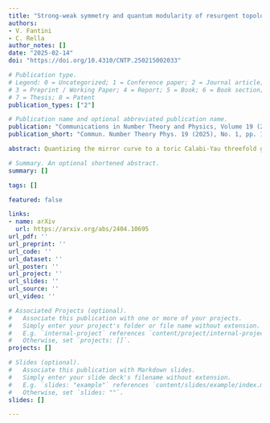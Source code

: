 ```yaml
---
title: "Strong-weak symmetry and quantum modularity of resurgent topological strings on local $ℙ^2$"
authors:
- V. Fantini
- C. Rella
author_notes: []
date: "2025-02-14"
doi: "https://doi.org/10.4310/CNTP.250215002033"

# Publication type.
# Legend: 0 = Uncategorized; 1 = Conference paper; 2 = Journal article;
# 3 = Preprint / Working Paper; 4 = Report; 5 = Book; 6 = Book section;
# 7 = Thesis; 8 = Patent
publication_types: ["2"]

# Publication name and optional abbreviated publication name.
publication: "Communications in Number Theory and Physics, Volume 19 (2025), Number 1, pages 1-73"
publication_short: "Commun. Number Theory Phys. 19 (2025), No. 1, pp. 1-73"

abstract: Quantizing the mirror curve to a toric Calabi-Yau threefold gives rise to quantum operators whose fermionic spectral traces produce factorially divergent formal power series in the Planck constant and its inverse. These are conjecturally captured by the Nekrasov-Shatashvili and standard topological string free energies, respectively, via the TS/ST correspondence. The resurgent structures of the first fermionic spectral trace of local $\mathbb{P}^2$ in both weak and strong coupling limits were solved exactly by the second author in [arXiv:2212.10606](https://arxiv.org/abs/2404.10695). Here, we argue that a full-fledged strong-weak resurgent symmetry is at play, exchanging the perturbative/non-perturbative contributions to the holomorphic and anti-holomorphic blocks in the factorization of the spectral trace. This relies on a global net of relations connecting the perturbative series and the discontinuities in the dual regimes, which is built upon the analytic properties of the $L$-functions with coefficients given by the Stokes constants and the $q$-series acting as their generating functions. Then, we show that the latter are holomorphic quantum modular forms for $\Gamma_1(3)$ and are reconstructed by the median resummation of their asymptotic expansions.

# Summary. An optional shortened abstract.
summary: []

tags: []

featured: false

links:
- name: arXiv
  url: https://arxiv.org/abs/2404.10695
url_pdf: '' 
url_preprint: '' 
url_code: ''
url_dataset: ''
url_poster: ''
url_project: ''
url_slides: ''
url_source: ''
url_video: ''

# Associated Projects (optional).
#   Associate this publication with one or more of your projects.
#   Simply enter your project's folder or file name without extension.
#   E.g. `internal-project` references `content/project/internal-project/index.md`.
#   Otherwise, set `projects: []`.
projects: []

# Slides (optional).
#   Associate this publication with Markdown slides.
#   Simply enter your slide deck's filename without extension.
#   E.g. `slides: "example"` references `content/slides/example/index.md`.
#   Otherwise, set `slides: ""`.
slides: []

---
```

